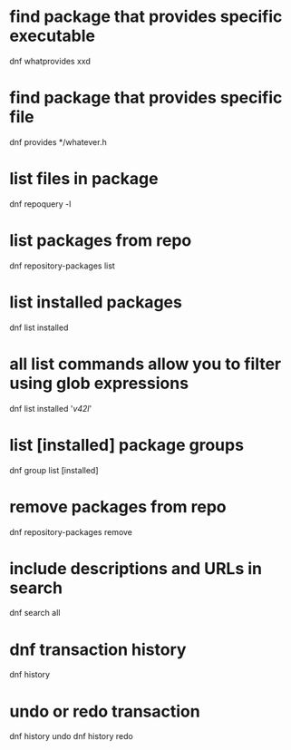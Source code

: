 # find package that provides specific executable
dnf whatprovides xxd

# find package that provides specific file
dnf provides */whatever.h

# list files in package
dnf repoquery -l <packagename>

# list packages from repo
dnf repository-packages <repo-name> list

# list installed packages
dnf list installed
# all list commands allow you to filter using glob expressions
dnf list installed '*v42l*'

# list [installed] package groups
dnf group list [installed]

# remove packages from repo
dnf repository-packages <repo-name> remove

# include descriptions and URLs in search
dnf search all <term>

# dnf transaction history
dnf history

# undo or redo transaction
dnf history undo <id>
dnf history redo <id>
